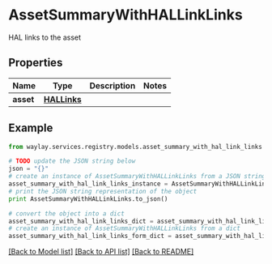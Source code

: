 # AssetSummaryWithHALLinkLinks

HAL links to the asset

## Properties

Name | Type | Description | Notes
------------ | ------------- | ------------- | -------------
**asset** | [**HALLinks**](HALLinks.md) |  | 

## Example

```python
from waylay.services.registry.models.asset_summary_with_hal_link_links import AssetSummaryWithHALLinkLinks

# TODO update the JSON string below
json = "{}"
# create an instance of AssetSummaryWithHALLinkLinks from a JSON string
asset_summary_with_hal_link_links_instance = AssetSummaryWithHALLinkLinks.from_json(json)
# print the JSON string representation of the object
print AssetSummaryWithHALLinkLinks.to_json()

# convert the object into a dict
asset_summary_with_hal_link_links_dict = asset_summary_with_hal_link_links_instance.to_dict()
# create an instance of AssetSummaryWithHALLinkLinks from a dict
asset_summary_with_hal_link_links_form_dict = asset_summary_with_hal_link_links.from_dict(asset_summary_with_hal_link_links_dict)
```
[[Back to Model list]](../README.md#documentation-for-models) [[Back to API list]](../README.md#documentation-for-api-endpoints) [[Back to README]](../README.md)


